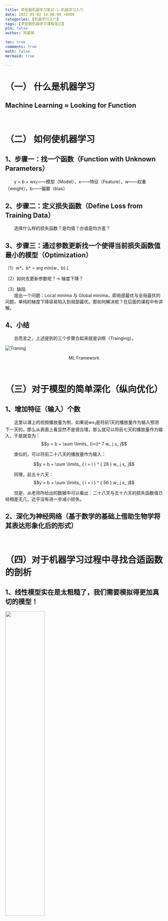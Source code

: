 ```yaml
---
title: 李宏毅机器学习笔记-1-机器学习入门
date: 2022-05-02 14:00:00 +0800
categories: [机器学习入门]
tags: [李宏毅机器学习课程笔记]
pin: false
author: 郑威琦

toc: true
comments: true
math: false
mermaid: true

---
```


# （一） 什么是机器学习

## Machine Learning ≈ Looking for Function

&emsp;&emsp;

# （二） 如何使机器学习

## 1、步骤一：找一个函数（Function with Unknown Parameters）

&emsp;&emsp;y = b + wx<sub>1</sub>——模型（Model），x——特征（Feature），w——权重（weight），b——偏置（bias）

## 2、步骤二：定义损失函数（Define Loss from Training Data）

&emsp;&emsp;选择什么样的损失函数？是均值？亦或是均方差？

## 3、步骤三：通过参数更新找一个使得当前损失函数值最小的模型（Optimization）

（1）w\*，b\* = arg min(w，b) *L*  

（2）如何去更新参数呢？-> 梯度下降？  

（3）缺陷  
&emsp;&emsp;提出一个问题：Local minima 与 Global minima，即局部最优与全局最优的问题，单纯的梯度下降容易陷入到局部最优。那如何解决呢？在后面的课程中有讲解。

## 4、小结

&emsp;&emsp;总而言之，上述提到的三个步骤合起来就是训练（Trainging）。

![Traning](/assets/blog_res/2022-05-02-Monday.assets/Trainging.png)  

<center>ML Framework</center>

&emsp;&emsp;

# （三）对于模型的简单深化（纵向优化）

## 1、增加特征（输入）个数

&emsp;&emsp;这里以课上的视频播放量为例，如果说wx<sub>1</sub>是将前1天的播放量作为输入预测下一天的，那么从表面上看显然不是很合理，那么就可以将前七天的播放量作为输入，于是就变为：
$$y = b + \sum \limits_ {i=i}^ 7 w_ j x_ j$$

&emsp;&emsp;类似的，可以将前二十八天的播放量作为输入：

$$y = b + \sum \limits_ { i = i } ^ { 28 } w_ j x_ j$$

&emsp;&emsp;同理，前五十六天：
$$y = b + \sum \limits_ { i = i } ^ { 56 } w_ j x_ j$$

&emsp;&emsp;但是，从老师所给出的数据中可以看出：二十八天与五十六天的损失函数值已经相差无几，近乎没有进一步减小损失。

## 2、深化为神经网络（基于数学的基础上借助生物学将其表达形象化后的形式）

&emsp;&emsp;

# （四）对于机器学习过程中寻找合适函数的剖析

## 1、线性模型实在是太粗糙了，我们需要模拟得更加真切的模型！

<img src = "../assets/blog_res/2022-05-02-Monday.assets/Linear%20models.png" width = "50%">

&emsp;&emsp;

## 2、假设有如下曲线需要机器学习

![curve](/assets/blog_res/2022-05-02-Monday.assets/curve.png)

&emsp;&emsp;那么，可以将其拆分成y = constant和一些折线型的函数之和：

![red curve](/assets/blog_res/2022-05-02-Monday.assets/red%20curve.png)

&emsp;&emsp;于是乎，既有了个可用的既定结论（已经在数学中被证明）：  

*<center>所有分段线性曲线均可被表示为常数线与一些折线的和</center>*

&emsp;&emsp;

## 3、那对于连续可导的函数如何分解呢？

&emsp;&emsp;取有限的点并连线，取得点可少可多，越多就越逼近原曲线，可以一定程度上理解为微元法。

## 4、如何用数学表示折线形函数呢？

&emsp;&emsp;可以利用带有参数的Sigmoid函数近似去表示。

![sigmoid with paramters](/assets/blog_res/2022-05-02-Monday.assets/Sigmoid%20Function%20with%20Parameters.png)

&emsp;&emsp;那么对于新模型，则有如下表达式：

$$y = b + \sum \limits_ i c_ i Sigmoid(b_ i + w_ i x_ 1)$$

&emsp;&emsp;即如图：

![new model](/assets/blog_res/2022-05-02-Monday.assets/new%20model%20within%20Sigmoid.png)

&emsp;&emsp;于是乎，对于*y = b + $\sum \limits_j$w<sub>j</sub>x<sub>j</sub>*，就有：

$$y = b + \sum \limits_ i c_ i Sigmoid(b_ i + \sum \limits_ j w_ {ij} x_ j)$$

## 5、小结

&emsp;&emsp;综上，借助生物学中神经网络的形象和概念，就可以将以上深化过程形象地描绘成以下：

![deepen1](/assets/blog_res/2022-05-02-Monday.assets/deepen1.png)  

&emsp;&emsp;那么借助于线性代数的知识可以将其进一步简化为：

![linear math form](/assets/blog_res/2022-05-02-Monday.assets/Lenear%20Math%20form.png)  

&emsp;&emsp;同理：

![deepen2](/assets/blog_res/2022-05-02-Monday.assets/deepen2.png)

&emsp;&emsp;则，其中需要更新的参数就有如下这些：

![parameters](/assets/blog_res/2022-05-02-Monday.assets/parameters.png)

&emsp;&emsp;

# （五）Sigmoid --> Relu

## 1、Relu（Rectified Linear Unit）可以更好模拟hard sigmoid

&emsp;&emsp;两个Relu叠起来就是一个hard sigmoid。

$$y = b + \sum \limits_ {2i} c_ i max(0, b_ i + \sum \limits_ j w_ {ij} x_ j)$$
  
## 2、那为什么Relu函数比较好呢？

&emsp;&emsp;后面的课程会讲到

&emsp;&emsp;

# （六）深度学习

## &emsp;&emsp;经过上面的铺垫，那么就可以自然而然地抛出神经网络与深度网络和深度学习的概念与模型了。

![Deep Learning](/assets/blog_res/2022-05-02-Monday.assets/Deep%20Learning.png)

## 1、常见的深度学习模型

&emsp;&emsp;AlexNet(2012, 8 layers, los_rate: 16.4%), VGG(2014, 19 layers, los_rate: 7.3%), GoogleNet(2014, 22 layers, los_rate: 6.7%)

![deep network](/assets/blog_res/2022-05-02-Monday.assets/deep%20network.png)

## 2、“深”的意义何在呢？多层隐藏层实际上在哪里做出了怎样的贡献呢？

&emsp;&emsp;

# （七）本节课提出的待解决的问题

## 1、全局最优与局部最优

## 2、Relu函数为什么比Sigmoid好？

## 3、多层隐藏层的作用
